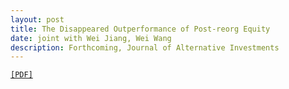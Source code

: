 ```yaml
---
layout: post
title: The Disappeared Outperformance of Post-reorg Equity
date: joint with Wei Jiang, Wei Wang   
description: Forthcoming, Journal of Alternative Investments
---
```


<a href="https://papers.ssrn.com/sol3/papers.cfm?abstract_id=3906039">`[PDF]`</a>
